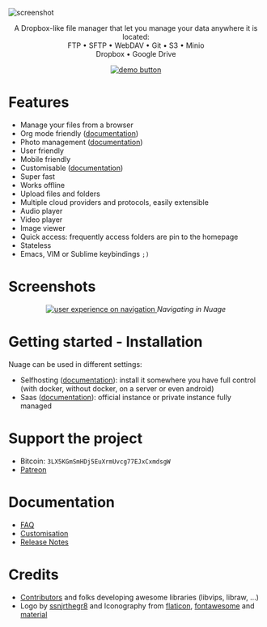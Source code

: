![screenshot](https://raw.githubusercontent.com/mickael-kerjean/nuage/master/.assets/img/photo.jpg)

<p align="center">
    A Dropbox-like file manager that let you manage your data anywhere it is located:<br>
    FTP • SFTP • WebDAV • Git • S3 • Minio <br>
        Dropbox • Google Drive
</p>
<p align="center">
    <a href="http://nuage.kerjean.me">
      <img src="https://raw.githubusercontent.com/mickael-kerjean/nuage/master/.assets/img/button_demo.png" alt="demo button" />
    </a>
</p>

# Features
- Manage your files from a browser
- Org mode friendly ([documentation](https://github.com/mickael-kerjean/nuage/wiki/Release-0.1:-Org-Mode-everywhere))
- Photo management ([documentation](https://github.com/mickael-kerjean/nuage/wiki/Release-0.2:-Photo-Management))
- User friendly
- Mobile friendly
- Customisable ([documentation](https://github.com/mickael-kerjean/nuage/wiki/Customisation))
- Super fast
- Works offline
- Upload files and folders
- Multiple cloud providers and protocols, easily extensible
- Audio player
- Video player
- Image viewer
- Quick access: frequently access folders are pin to the homepage
- Stateless
- Emacs, VIM or Sublime keybindings `;)`

# Screenshots
<p align="center">
    <a href="http://nuage.kerjean.me">
        <img src="https://raw.githubusercontent.com/mickael-kerjean/nuage/master/.assets/img/navigation.gif" alt="user experience on navigation" />
    </a>
    <i>Navigating in Nuage</i>
</p>

# Getting started - Installation
Nuage can be used in different settings:
- Selfhosting ([documentation](https://github.com/mickael-kerjean/nuage/wiki/Installation:-Selfhosting)): install it somewhere you have full control (with docker, without docker, on a server or even android)
- Saas ([documentation](https://github.com/mickael-kerjean/nuage/wiki/Installation:-SaaS)): official instance or private instance fully managed

# Support the project
- Bitcoin: `3LX5KGmSmHDj5EuXrmUvcg77EJxCxmdsgW`
- [Patreon](https://www.patreon.com/mickaelk)

# Documentation
- [FAQ](https://github.com/mickael-kerjean/nuage/wiki)
- [Customisation](https://github.com/mickael-kerjean/nuage/wiki/Customisation)
- [Release Notes](https://github.com/mickael-kerjean/nuage/wiki/Releases)

# Credits
- [Contributors](https://github.com/mickael-kerjean/nuage/graphs/contributors) and folks developing awesome libraries (libvips, libraw, ...)
- Logo by [ssnjrthegr8](https://github.com/ssnjrthegr8) and Iconography from [flaticon](https://www.flaticon.com/), [fontawesome](https://fontawesome.com) and [material](https://material.io/icons/)
